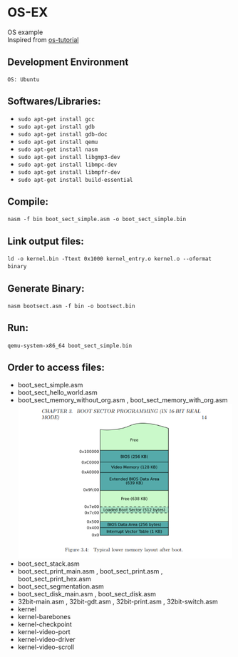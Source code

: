 
# OS-EX  
  OS example  
  Inspired from [os-tutorial](https://github.com/cfenollosa/os-tutorial)

## Development Environment
	OS: Ubuntu

## Softwares/Libraries:  
 - `sudo apt-get install gcc`
 - `sudo apt-get install gdb`
 - `sudo apt-get install gdb-doc`
 - `sudo apt-get install qemu`
 - `sudo apt-get install nasm`
 - `sudo apt-get install libgmp3-dev`
 - `sudo apt-get install libmpc-dev`
 - `sudo apt-get install libmpfr-dev`
 - `sudo apt-get install build-essential`

## Compile:  
 `nasm -f bin boot_sect_simple.asm -o boot_sect_simple.bin` 

## Link output files:
 `ld -o kernel.bin -Ttext 0x1000 kernel_entry.o kernel.o --oformat binary`

## Generate Binary:
 `nasm bootsect.asm -f bin -o bootsect.bin`

## Run:  
 `qemu-system-x86_64 boot_sect_simple.bin`  

## Order to access files:  
 - boot_sect_simple.asm 
 - boot_sect_hello_world.asm 
 - boot_sect_memory_without_org.asm , boot_sect_memory_with_org.asm
   ![boot sector diagram](https://github.com/meetsandesh/OS-EX/blob/main/boot_sector.png)
 - boot_sect_stack.asm
 - boot_sect_print_main.asm , boot_sect_print.asm , boot_sect_print_hex.asm
 - boot_sect_segmentation.asm
 - boot_sect_disk_main.asm , boot_sect_disk.asm
 - 32bit-main.asm , 32bit-gdt.asm , 32bit-print.asm , 32bit-switch.asm
 - kernel
 - kernel-barebones
 - kernel-checkpoint
 - kernel-video-port
 - kernel-video-driver
 - kernel-video-scroll
